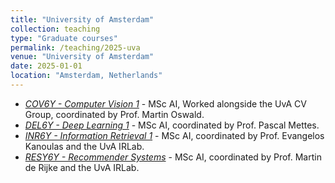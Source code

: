```yaml
---
title: "University of Amsterdam"
collection: teaching
type: "Graduate courses"
permalink: /teaching/2025-uva
venue: "University of Amsterdam"
date: 2025-01-01
location: "Amsterdam, Netherlands"
---
```


- [*COV6Y - Computer Vision 1*](https://studiegids.uva.nl/xmlpages/page/2024-2025-en/search-course/course/119149) - MSc AI, Worked alongside the UvA CV Group, coordinated by Prof. Martin Oswald.
- [*DEL6Y - Deep Learning 1*](https://studiegids.uva.nl/xmlpages/page/2024-2025-en/search-course/course/119669) - MSc AI, coordinated by Prof. Pascal Mettes.
- [*INR6Y - Information Retrieval 1*](https://studiegids.uva.nl/xmlpages/page/2024-2025-en/search-course/course/119147) - MSc AI, coordinated by Prof. Evangelos Kanoulas and the UvA IRLab.
- [*RESY6Y - Recommender Systems*](https://studiegids.uva.nl/xmlpages/page/2024-2025-en/search-course/course/119778) - MSc AI, coordinated by Prof. Martin de Rijke and the UvA IRLab.